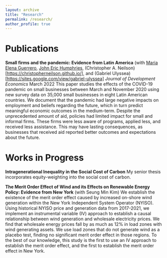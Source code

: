 ```yaml
---
layout: archive
title: "Research"
permalink: /research/
author_profile: true
---
```


# Publications

**Small firms and the pandemic: Evidence from Latin America** (with [Maria Elena Guerrero](https://mariaelenaguer.github.io/), [John Eric Humphries](https://johnerichumphries.com/index.html), (Christopher A. Neilson)[https://christopherneilson.github.io/], and (Gabriel Ulyssea)[https://sites.google.com/view/gabriel-ulyssea]
*Journal of Development Economics* March 2022
This paper studies the effects of the COVID-19 pandemic on small businesses between March and November 2020 using new survey data on 35,000 small businesses in eight Latin American countries. We document that the pandemic had large negative impacts on employment and beliefs regarding the future, which in turn predict meaningful economic outcomes in the medium-term. Despite the unprecedented amount of aid, policies had limited impact for small and informal firms. These firms were less aware of programs, applied less, and received less assistance. This may have lasting consequences, as businesses that received aid reported better outcomes and expectations about the future.


# Works in Progress
**Intragenerational Inequality in the Social Cost of Carbon** 
My senior thesis incorporates equity-weighting into the social cost of carbon.


**The Merit Order Effect of Wind and its Effects on Renewable Energy Policy: Evidence from New York** (with Seung Min Kim)
We establish the existence of the merit order effect caused by increased on-shore wind generation within the New York Independent System Operator (NYISO). Using historical NYISO price and generation data from 2017-2021, we implement an instrumental variable (IV) approach to establish a causal relationship between wind generation and wholesale electricity prices. We find that wholesale energy prices fall by as much as 12\% in load zones with wind generating assets. We use load zones that do not generate wind as a placebo test, finding no significant merit order effect in those regions. To the best of our knowledge, this study is the first to use an IV approach to establish the merit order effect, and the first to establish the merit order effect in New York. 
